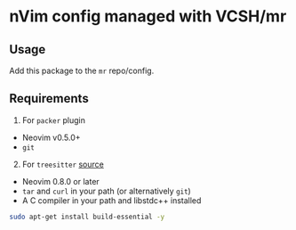 # nVim config managed with VCSH/mr

## Usage

Add this package to the `mr` repo/config.

## Requirements

1. For `packer` plugin

- Neovim v0.5.0+
- `git`

2. For `treesitter` [source](https://github.com/nvim-treesitter/nvim-treesitter/blob/master/README.md#requirements)

- Neovim 0.8.0 or later
- `tar` and `curl` in your path (or alternatively `git`)
- A C compiler in your path and libstdc++ installed

```sh
sudo apt-get install build-essential -y
```

